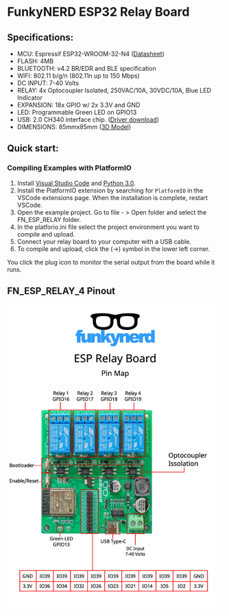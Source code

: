 # FunkyNERD ESP32 Relay Board

## Specifications:

* MCU: Espressif ESP32-WROOM-32-N4 ([Datasheet](docs/2108131730_Espressif-Systems-ESP32-WROOM-32-N4_C82899.pdf))
* FLASH: 4MB
* BLUETOOTH: v4.2 BR/EDR and BLE specification
* WIFI: 802.11 b/g/n (802.11n up to 150 Mbps)
* DC INPUT: 7-40 Volts
* RELAY: 4x Optocoupler Isolated, 250VAC/10A, 30VDC/10A, Blue LED Indicator
* EXPANSION: 18x GPIO w/ 2x 3.3V and GND
* LED: Programmable Green LED on GPIO13
* USB: 2.0 CH340 interface chip.  ([Driver download](http://www.wch-ic.com/search?q=CH340&t=downloads))
* DIMENSIONS: 85mmx85mm ([3D Model](docs/3D_PCB1_2022-11-21.step))

## Quick start:

### Compiling Examples with **PlatformIO**

1. Install [Visual Studio Code](https://code.visualstudio.com/) and [Python 3.0](https://www.python.org/).
2. Install the PlatformIO extension by searching for `PlatformIO` in the VSCode extensions page.  When the installation is complete, restart VSCode.
3. Open the example project.  Go to file - > Open folder and select the FN_ESP_RELAY folder.
4. In the platforio.ini file select the project environment you want to compile and upload.
5. Connect your relay board to your computer with a USB cable.
6. To compile and upload, click the (→) symbol in the lower left corner.

You click the plug icon to monitor the serial output from the board while it runs.

## FN_ESP_RELAY_4 Pinout
![](images/FN_ESP_RELAY_4.jpg)

